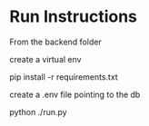 # Run Instructions

From the backend folder

create a virtual env

pip install -r requirements.txt

create a .env file pointing to the db

python ./run.py
